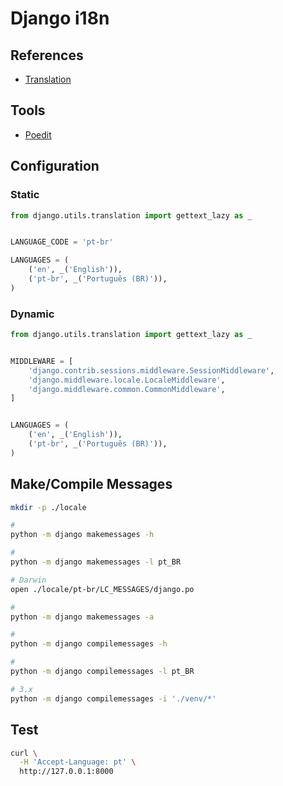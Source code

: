 # Django i18n

<!--
https://automationpanda.com/2018/04/21/django-admin-translations/
https://stackoverflow.com/questions/2938692/django-internationalization-for-admin-pages-translate-model-name-and-attribute
-->

## References

- [Translation](https://docs.djangoproject.com/en/3.1/topics/i18n/translation/)

## Tools

- [Poedit](/poedit.md)

<!--
https://matix.io/django-i18n-translation-cheatsheet/
http://reader.epubee.com/books/mobile/12/12281e5b8cf834db1ecf92812fd7ce5f/text00064.html
-->

## Configuration

### Static

```py
from django.utils.translation import gettext_lazy as _


LANGUAGE_CODE = 'pt-br'

LANGUAGES = (
    ('en', _('English')),
    ('pt-br', _('Português (BR)')),
)
```

### Dynamic

```py
from django.utils.translation import gettext_lazy as _


MIDDLEWARE = [
    'django.contrib.sessions.middleware.SessionMiddleware',
    'django.middleware.locale.LocaleMiddleware',
    'django.middleware.common.CommonMiddleware',
]


LANGUAGES = (
    ('en', _('English')),
    ('pt-br', _('Português (BR)')),
)
```

## Make/Compile Messages

```sh
mkdir -p ./locale

#
python -m django makemessages -h

#
python -m django makemessages -l pt_BR

# Darwin
open ./locale/pt-br/LC_MESSAGES/django.po

#
python -m django makemessages -a

#
python -m django compilemessages -h

#
python -m django compilemessages -l pt_BR

# 3.x
python -m django compilemessages -i './venv/*'
```

## Test

```sh
curl \
  -H 'Accept-Language: pt' \
  http://127.0.0.1:8000
```